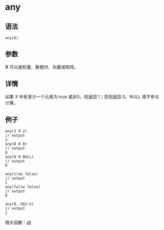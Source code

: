 # any

## 语法

`any(X)`

## 参数

**X** 可以是标量、数据对、向量或矩阵。

## 详情

如果 *X* 中有至少一个元素为 true 或非0，则返回 1；否则返回 0。NULL 值不参与计算。

## 例子

```
any(1 0 2)
// output
1
any(0 0 0)
// output
0
any(0 0 NULL)
// output
0

any(true false)
// output
1
any(false false)
// output
0

any(0..9$2:5)
// output
1
```

相关函数：[all](all.md)

